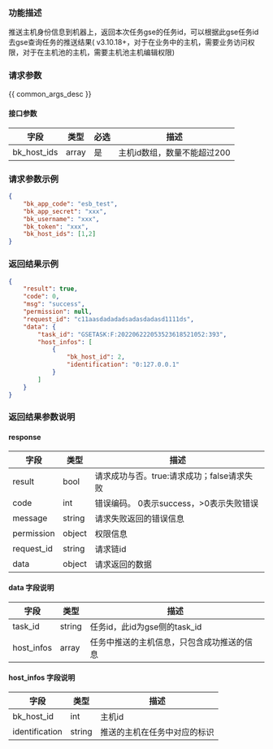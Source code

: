 ### 功能描述

推送主机身份信息到机器上，返回本次任务gse的任务id，可以根据此gse任务id去gse查询任务的推送结果(
v3.10.18+，对于在业务中的主机，需要业务访问权限，对于在主机池的主机，需要主机池主机编辑权限)

### 请求参数

{{ common_args_desc }}

#### 接口参数

| 字段          | 类型    | 必选 | 描述               |
|-------------|-------|----|------------------|
| bk_host_ids | array | 是  | 主机id数组，数量不能超过200 |

### 请求参数示例

```json
{
    "bk_app_code": "esb_test",
    "bk_app_secret": "xxx",
    "bk_username": "xxx",
    "bk_token": "xxx",
    "bk_host_ids": [1,2]
}
```

### 返回结果示例

```json
{
    "result": true,
    "code": 0,
    "msg": "success",
    "permission": null,
    "request_id": "c11aasdadadadsadasdadasd1111ds",
    "data": {
        "task_id": "GSETASK:F:202206222053523618521052:393",
        "host_infos": [
            {
                "bk_host_id": 2,
                "identification": "0:127.0.0.1"
            }
        ]
    }
}
```

### 返回结果参数说明

#### response

| 字段         | 类型     | 描述                         |
|------------|--------|----------------------------|
| result     | bool   | 请求成功与否。true:请求成功；false请求失败 |
| code       | int    | 错误编码。 0表示success，>0表示失败错误  |
| message    | string | 请求失败返回的错误信息                |
| permission | object | 权限信息                       |
| request_id | string | 请求链id                      |
| data       | object | 请求返回的数据                    |

#### data 字段说明

| 字段         | 类型     | 描述                    |
|------------|--------|-----------------------|
| task_id    | string | 任务id，此id为gse侧的task_id |
| host_infos | array  | 任务中推送的主机信息，只包含成功推送的信息 |

#### host_infos 字段说明

| 字段             | 类型     | 描述             |
|----------------|--------|----------------|
| bk_host_id     | int    | 主机id           |
| identification | string | 推送的主机在任务中对应的标识 |